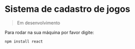 <h1>Sistema de cadastro de jogos</h1>

> Em desenvolvimento
> 
Para rodar na sua máquina por favor digite:

```
npm install react
```
